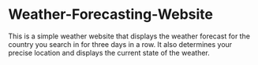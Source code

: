# Weather-Forecasting-Website
This is a simple weather website that displays the weather forecast for the country you search in for three days in a row. It also determines your precise location and displays the current state of the weather.
